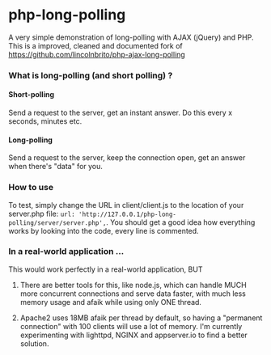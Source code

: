 # php-long-polling

A very simple demonstration of long-polling with AJAX (jQuery) and PHP.
This is a improved, cleaned and documented fork of https://github.com/lincolnbrito/php-ajax-long-polling

### What is long-polling (and short polling) ?

#### Short-polling

Send a request to the server, get an instant answer. Do this every x seconds, minutes etc.

#### Long-polling

Send a request to the server, keep the connection open, get an answer when there's "data" for you.

### How to use

To test, simply change the URL in client/client.js to the location of your server.php file:
`url: 'http://127.0.0.1/php-long-polling/server/server.php',`.
You should get a good idea how everything works by looking into the code, every line is commented.

### In a real-world application ...

This would work perfectly in a real-world application, BUT

1. There are better tools for this, like node.js, which can handle MUCH more concurrent connections and serve
data faster, with much less memory usage and afaik while using only ONE thread.

2. Apache2 uses 18MB afaik per thread by default, so having a "permanent connection" with 100 clients will use a lot
of memory. I'm currently experimenting with lighttpd, NGINX and appserver.io to find a better solution.
